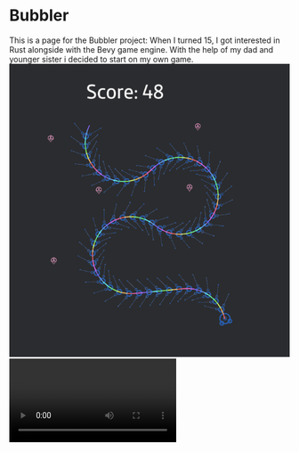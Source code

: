 # Bubbler
This is a page for the Bubbler project:
When I turned 15, I got interested in Rust alongside with the Bevy game engine. With the help of my dad and younger sister i decided to start on my own game. 
![screenshot](docs/Screenshot%202024-09-13%20202817.png)
![video](./docs/Recording%202024-09-08%20182012.mp4)